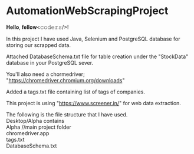 # AutomationWebScrapingProject

𝐇𝐞𝐥𝐥𝐨, 𝐟𝐞𝐥𝐥𝐨𝐰<𝚌𝚘𝚍𝚎𝚛𝚜/>!

In this project I have used Java, Selenium and PostgreSQL database for storing our scrapped data.

Attached DatabaseSchema.txt file for table creation under the "StockData" database in your PostgreSQL sever.

You'll also need a chormedriver; "https://chromedriver.chromium.org/downloads"

Added a tags.txt file containing list of tags of companies.

This project is using "https://www.screener.in/" for web data extraction.

The following is the file structure that I have used.<br/>
Desktop/Alpha contains<br/>
    Alpha			//main project folder <br/>
    chromedriver.app<br/>
    tags.txt<br/>
    DatabaseSchema.txt<br/>
